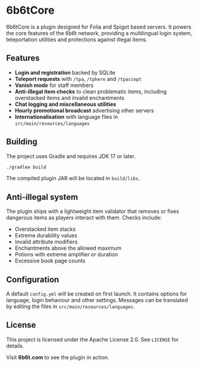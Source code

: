 # 6b6tCore

6b6tCore is a plugin designed for Folia and Spigot based servers. It powers the core features of the 6b6t network, providing a multilingual login system, teleportation utilities and protections against illegal items.

## Features

- **Login and registration** backed by SQLite
- **Teleport requests** with `/tpa`, `/tphere` and `/tpaccept`
- **Vanish mode** for staff members
- **Anti-illegal item checks** to clean problematic items, including overstacked
  items and invalid enchantments
- **Chat logging and miscellaneous utilities**
- **Hourly promotional broadcast** advertising other servers
- **Internationalisation** with language files in `src/main/resources/languages`

## Building

The project uses Gradle and requires JDK 17 or later.

```bash
./gradlew build
```

The compiled plugin JAR will be located in `build/libs`.

## Anti-illegal system

The plugin ships with a lightweight item validator that removes or fixes
dangerous items as players interact with them. Checks include:

- Overstacked item stacks
- Extreme durability values
- Invalid attribute modifiers
- Enchantments above the allowed maximum
- Potions with extreme amplifier or duration
- Excessive book page counts

## Configuration

A default `config.yml` will be created on first launch. It contains options for language, login behaviour and other settings. Messages can be translated by editing the files in `src/main/resources/languages`.

## License

This project is licensed under the Apache License 2.0. See `LICENSE` for details.

Visit **6b6t.com** to see the plugin in action.
